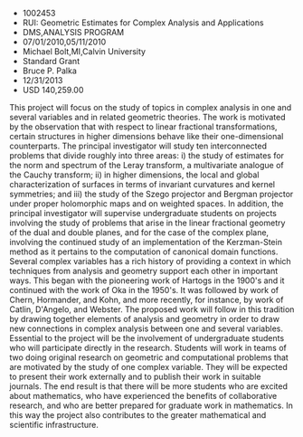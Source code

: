 
* 1002453
* RUI: Geometric Estimates for Complex Analysis and Applications
* DMS,ANALYSIS PROGRAM
* 07/01/2010,05/11/2010
* Michael Bolt,MI,Calvin University
* Standard Grant
* Bruce P. Palka
* 12/31/2013
* USD 140,259.00

This project will focus on the study of topics in complex analysis in one and
several variables and in related geometric theories. The work is motivated by
the observation that with respect to linear fractional transformations, certain
structures in higher dimensions behave like their one-dimensional counterparts.
The principal investigator will study ten interconnected problems that divide
roughly into three areas: i) the study of estimates for the norm and spectrum of
the Leray transform, a multivariate analogue of the Cauchy transform; ii) in
higher dimensions, the local and global characterization of surfaces in terms of
invariant curvatures and kernel symmetries; and iii) the study of the Szego
projector and Bergman projector under proper holomorphic maps and on weighted
spaces. In addition, the principal investigator will supervise undergraduate
students on projects involving the study of problems that arise in the linear
fractional geometry of the dual and double planes, and for the case of the
complex plane, involving the continued study of an implementation of the
Kerzman-Stein method as it pertains to the computation of canonical domain
functions. Several complex variables has a rich history of providing a context
in which techniques from analysis and geometry support each other in important
ways. This began with the pioneering work of Hartogs in the 1900's and it
continued with the work of Oka in the 1950's. It was followed by work of Chern,
Hormander, and Kohn, and more recently, for instance, by work of Catlin,
D'Angelo, and Webster. The proposed work will follow in this tradition by
drawing together elements of analysis and geometry in order to draw new
connections in complex analysis between one and several variables. Essential to
the project will be the involvement of undergraduate students who will
participate directly in the research. Students will work in teams of two doing
original research on geometric and computational problems that are motivated by
the study of one complex variable. They will be expected to present their work
externally and to publish their work in suitable journals. The end result is
that there will be more students who are excited about mathematics, who have
experienced the benefits of collaborative research, and who are better prepared
for graduate work in mathematics. In this way the project also contributes to
the greater mathematical and scientific infrastructure.
